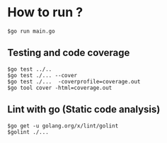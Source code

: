 # How to run ?
```
$go run main.go
```

## Testing and code coverage
```
$go test ../..
$go test ./... --cover
$go test ./...  -coverprofile=coverage.out
$go tool cover -html=coverage.out
```

## Lint with go (Static code analysis)
```
$go get -u golang.org/x/lint/golint
$golint ./...
```